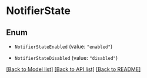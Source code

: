 # NotifierState

## Enum


* `NotifierStateEnabled` (value: `"enabled"`)

* `NotifierStateDisabled` (value: `"disabled"`)


[[Back to Model list]](../README.md#documentation-for-models) [[Back to API list]](../README.md#documentation-for-api-endpoints) [[Back to README]](../README.md)


